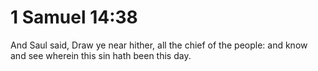 # 1 Samuel 14:38

And Saul said, Draw ye near hither, all the chief of the people: and know and see wherein this sin hath been this day.